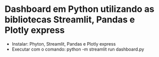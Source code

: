 # Dashboard em Python utilizando as bibliotecas Streamlit, Pandas e Plotly express

- Instalar: Phyton, Streamlit, Pandas e Plotly express
- Executar com o comando: python -m streamlit run dashboard.py
